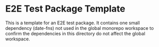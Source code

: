 # E2E Test Package Template

This is a template for an E2E test package. It contains one small dependency (date-fns) not used in the global monorepo workspace to confirm the dependencies in this directory do not affect the global workspace.